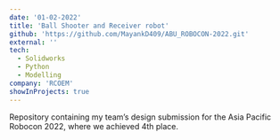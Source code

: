 ```yaml
---
date: '01-02-2022'
title: 'Ball Shooter and Receiver robot'
github: 'https://github.com/MayankD409/ABU_ROBOCON-2022.git'
external: ''
tech:
  - Solidworks
  - Python
  - Modelling
company: 'RCOEM'
showInProjects: true
---
```


Repository containing my team’s design submission for the Asia Pacific Robocon 2022, where we achieved 4th place.
